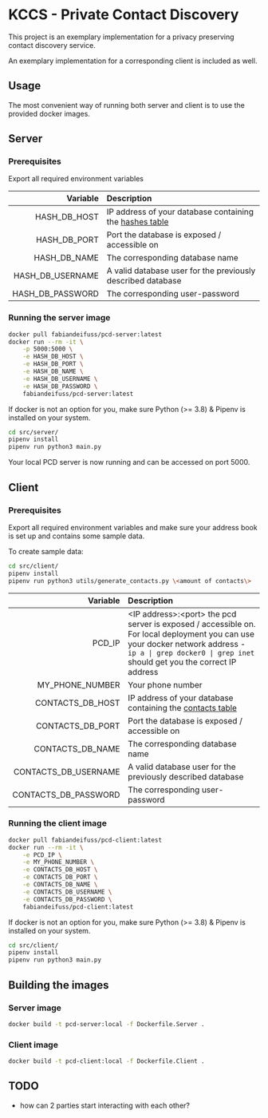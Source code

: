 # KCCS - Private Contact Discovery
This project is an exemplary implementation for a privacy preserving contact discovery service. 

An exemplary implementation for a corresponding client is included as well.



## Usage
The most convenient way of running both server and client is to use the provided docker images.


## Server

### Prerequisites
Export all required environment variables

| Variable | Description |
| -------: | :---------- |
| HASH_DB_HOST | IP address of your database containing the [hashes table](db_structure.sql) |
| HASH_DB_PORT | Port the database is exposed / accessible on |
| HASH_DB_NAME | The corresponding database name |
| HASH_DB_USERNAME | A valid database user for the previously described database |
| HASH_DB_PASSWORD | The corresponding user-password |

### Running the server image
```bash
docker pull fabiandeifuss/pcd-server:latest 
docker run --rm -it \
    -p 5000:5000 \
    -e HASH_DB_HOST \
    -e HASH_DB_PORT \
    -e HASH_DB_NAME \
    -e HASH_DB_USERNAME \
    -e HASH_DB_PASSWORD \
    fabiandeifuss/pcd-server:latest
```
If docker is not an option for you, make sure Python (>= 3.8) & Pipenv is installed on your system. 
```bash
cd src/server/
pipenv install
pipenv run python3 main.py
```
Your local PCD server is now running and can be accessed on port 5000.


## Client

### Prerequisites
Export all required environment variables and make sure your address book is set up and contains some sample data. 

To create sample data:

```bash
cd src/client/
pipenv install
pipenv run python3 utils/generate_contacts.py \<amount of contacts\>
```

| Variable | Description |
| -------: | :---------- |
| PCD_IP | \<IP address\>:\<port\> the pcd server is exposed / accessible on. For local deployment you can use your docker network address - `ip a \| grep docker0 \| grep inet` should get you the correct IP address |
| MY_PHONE_NUMBER | Your phone number |
| CONTACTS_DB_HOST | IP address of your database containing the [contacts table](db_structure.sql) |
| CONTACTS_DB_PORT | Port the database is exposed / accessible on |
| CONTACTS_DB_NAME | The corresponding database name |
| CONTACTS_DB_USERNAME | A valid database user for the previously described database |
| CONTACTS_DB_PASSWORD | The corresponding user-password |

### Running the client image
```bash
docker pull fabiandeifuss/pcd-client:latest 
docker run --rm -it \
    -e PCD_IP \
    -e MY_PHONE_NUMBER \
    -e CONTACTS_DB_HOST \
    -e CONTACTS_DB_PORT \
    -e CONTACTS_DB_NAME \
    -e CONTACTS_DB_USERNAME \
    -e CONTACTS_DB_PASSWORD \
    fabiandeifuss/pcd-client:latest
```
If docker is not an option for you, make sure Python (>= 3.8) & Pipenv is installed on your system. 
```bash
cd src/client/
pipenv install
pipenv run python3 main.py
```



## Building the images

### Server image
```bash
docker build -t pcd-server:local -f Dockerfile.Server .
```

### Client image
```bash
docker build -t pcd-client:local -f Dockerfile.Client .
```



## TODO 
* how can 2 parties start interacting with each other?


